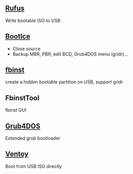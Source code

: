 ## [Rufus](http://rufus.akeo.ie/)

Write bootable ISO to USB

## [BootIce](http://bbs.wuyou.net/forum.php?mod=viewthread&tid=57675)

- Close source
- Backup MBR, PBR, edit BCD, Grub4DOS menu (grldr)...

## [fbinst](http://download.gna.org/grubutil/)

create a hidden bootable partition on USB, support grldr

## FbinstTool

fbinst GUI

## [Grub4DOS](https://github.com/chenall/grub4dos)

Extended grub bootloader

## [Ventoy](https://github.com/ventoy/Ventoy)

Boot from USB ISO directly
